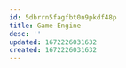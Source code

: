 ```yaml
---
id: 5dbrrn5fagfbt0n9pkdf48p
title: Game-Engine
desc: ''
updated: 1672226031632
created: 1672226031632
---
```

